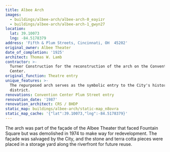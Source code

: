 ```yaml
---
title: Albee Arch
images:
  - buildings/albee-arch/albee-arch-0_eayizr
  - buildings/albee-arch/albee-arch-1_gwyn27
location:
  lat: 39.10073
  lng: -84.5178379
address: 'Fifth & Plum Streets, Cincinnati, OH  45202'
original_owner: Albee Theater
date_of_completion: '1925'
architect: Thomas W. Lamb
contractor: >-
  Turner Construction for the reconstruction of the arch on the Convention
  Center.
original_function: Theatre entry
unique_features: >-
  The repurposed arch serves as the symbolic entry to the City's historic
  district.
renovations: Convention Center Plum Street entry
renovation_date: '1987'
renovation_architect: CRS / BHDP
static_map: buildings/albee-arch/static-map_n8ovra
static_map_cache: '{"lat":39.10073,"lng":-84.5178379}'
---
```


The arch was part of the façade of the Albee Theater that faced Fountain Square but was demolished in 1974 to make way for redevelopment. The façade was salvaged by the City, and the stone and terra cotta pieces were placed in a storage yard along the riverfront for future reuse.
